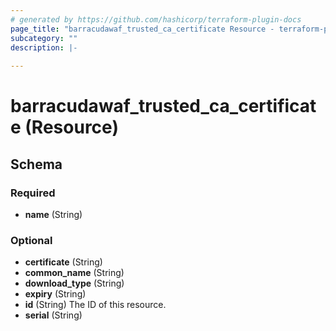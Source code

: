 ```yaml
---
# generated by https://github.com/hashicorp/terraform-plugin-docs
page_title: "barracudawaf_trusted_ca_certificate Resource - terraform-provider-barracudawaf"
subcategory: ""
description: |-
  
---
```


# barracudawaf_trusted_ca_certificate (Resource)





<!-- schema generated by tfplugindocs -->
## Schema

### Required

- **name** (String)

### Optional

- **certificate** (String)
- **common_name** (String)
- **download_type** (String)
- **expiry** (String)
- **id** (String) The ID of this resource.
- **serial** (String)


